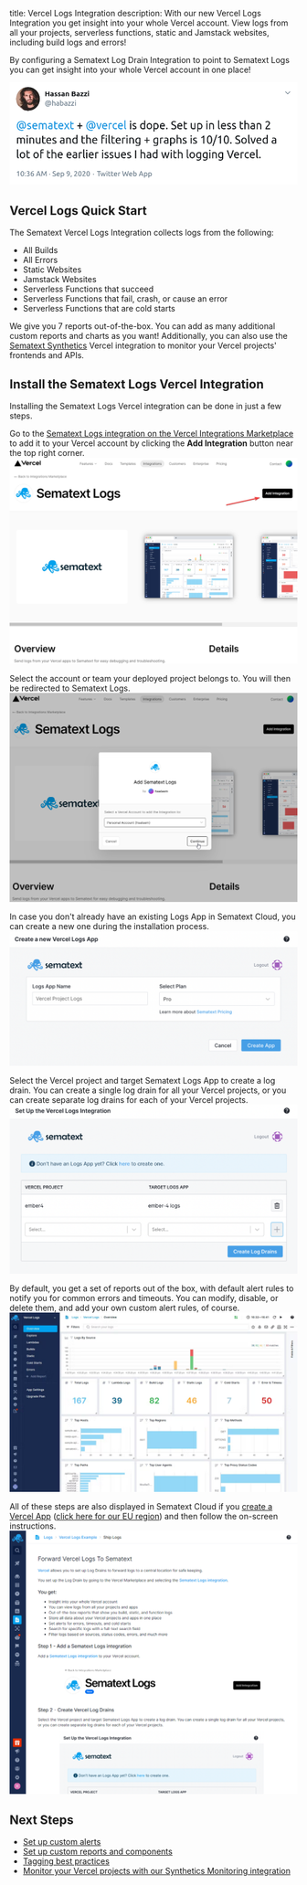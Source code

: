 title: Vercel Logs Integration
description: With our new Vercel Logs Integration you get insight into your whole Vercel account. View logs from all your projects, serverless functions, static and Jamstack websites, including build logs and errors!

By configuring a Sematext Log Drain Integration to point to Sematext Logs you can get insight into your whole Vercel account in one place!

![](../images/integrations/vercel-logs-integration-review.png)

## Vercel Logs Quick Start

The Sematext Vercel Logs Integration collects logs from the following:

- All Builds
- All Errors
- Static Websites
- Jamstack Websites
- Serverless Functions that succeed
- Serverless Functions that fail, crash, or cause an error
- Serverless Functions that are cold starts

We give you 7 reports out-of-the-box. You can add as many additional custom reports and charts as you want! Additionally, you can also use the [Sematext Synthetics](https://vercel.com/integrations/sematext-synthetics-monitoring) Vercel integration to monitor your Vercel projects' frontends and APIs.

## Install the Sematext Logs Vercel Integration

Installing the Sematext Logs Vercel integration can be done in just a few steps.

Go to the [Sematext Logs integration on the Vercel Integrations Marketplace](https://vercel.com/integrations/sematext-logs) to add it to your Vercel account by clicking the **Add Integration** button near the top right corner.
![](../images/integrations/vercel-logs-add-integration.png)

Select the account or team your deployed project belongs to. You will then be redirected to Sematext Logs.
![](../images/integrations/vercel-logs-select-account.png)

In case you don't already have an existing Logs App in Sematext Cloud, you can create a new one during the installation process.
![](../images/integrations/vercel-logs-new-app.png)

Select the Vercel project and target Sematext Logs App to create a log drain. You can create a single log drain for all your Vercel projects, or you can create separate log drains for each of your Vercel projects.
![](../images/integrations/vercel-logs-add-log-drain.png)

By default, you get a set of reports out of the box, with default alert rules to notify you for common errors and timeouts. You can modify, disable, or delete them, and add your own custom alert rules, of course.
![](../images/integrations/vercel-logs-reports.png)

All of these steps are also displayed in Sematext Cloud if you [create a Vercel App](https://apps.sematext.com/ui/logs-create) ([click here for our EU region](https://apps.eu.sematext.com/ui/logs-create)) and then follow the on-screen instructions.
![](../images/integrations/vercel-logs-instructions.png)

## Next Steps

- [Set up custom alerts](../alerts/creating-logs-alerts/)
- [Set up custom reports and components](../logs/reports-and-components/)
- [Tagging best practices](../tags/)
- [Monitor your Vercel projects with our Synthetics Monitoring integration](./vercel-synthetics-integration/)